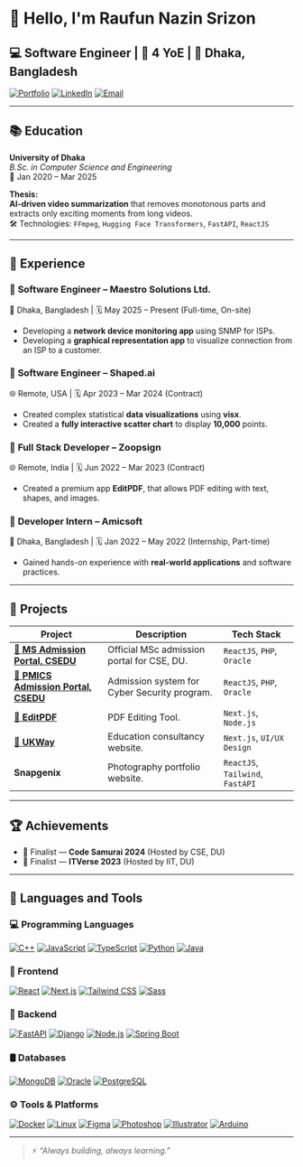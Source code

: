 # 👋 Hello, I'm Raufun Nazin Srizon

## 💻 Software Engineer | 💼 4 YoE | 📍 Dhaka, Bangladesh  

[![Portfolio](https://img.shields.io/badge/Portfolio-gray?logo=vercel)](https://srizon.vercel.app)  [![LinkedIn](https://img.shields.io/badge/LinkedIn-blue?logo=linkedin)](https://www.linkedin.com/in/raufunnazin/)  [![Email](https://img.shields.io/badge/Email-red?logo=gmail&logoColor=f5f5f5)](mailto:raufun.nazin13@gmail.com)

---

## 📚 Education

**University of Dhaka**  
_B.Sc. in Computer Science and Engineering_  
📅 Jan 2020 – Mar 2025  

**Thesis:**  
**AI-driven video summarization** that removes monotonous parts and extracts only exciting moments from long videos.  
🛠️ Technologies: `FFmpeg`, `Hugging Face Transformers`, `FastAPI`, `ReactJS`

---

## 💼 Experience

### 🏢 **Software Engineer – Maestro Solutions Ltd.**  

📍 Dhaka, Bangladesh | 🗓️ May 2025 – Present (Full-time, On-site)  

- Developing a **network device monitoring app** using SNMP for ISPs.
- Developing a **graphical representation app** to visualize connection from an ISP to a customer.

### 🧠 **Software Engineer – Shaped.ai**  

🌐 Remote, USA | 🗓️ Apr 2023 – Mar 2024 (Contract)  

- Created complex statistical **data visualizations** using **visx**.
- Created a **fully interactive scatter chart** to display **10,000** points.

### 📄 **Full Stack Developer – Zoopsign**  

🌐 Remote, India | 🗓️ Jun 2022 – Mar 2023 (Contract)

- Created a premium app **EditPDF**, that allows PDF editing with text, shapes, and images.

### 🧪 **Developer Intern – Amicsoft**

📍 Dhaka, Bangladesh | 🗓️ Jan 2022 – May 2022 (Internship, Part-time)

- Gained hands-on experience with **real-world applications** and software practices.

---

## 🚀 Projects

| Project | Description | Tech Stack |
|--------|---------------|------|
| [🔗 **MS Admission Portal, CSEDU**](https://msadmission.cse.du.ac.bd/) | Official MSc admission portal for CSE, DU. | `ReactJS`, `PHP`, `Oracle`|
| [🔗 **PMICS Admission Portal, CSEDU**](https://pmics.cse.du.ac.bd/) | Admission system for Cyber Security program. | `ReactJS`, `PHP`, `Oracle` |
| [🔗 **EditPDF**](https://app.zoopsign.com/edit-pdf/) | PDF Editing Tool. | `Next.js`, `Node.js` |
| [🔗 **UKWay**](https://ukway.vercel.app/) | Education consultancy website. | `Next.js`, `UI/UX Design` |
| **Snapgenix** | Photography portfolio website. | `ReactJS`, `Tailwind`, `FastAPI` |

---

## 🏆 Achievements

- 🥇 Finalist — **Code Samurai 2024** (Hosted by CSE, DU)  
- 🏅 Finalist — **ITVerse 2023** (Hosted by IIT, DU)

---

## 🧰 Languages and Tools

### 💻 Programming Languages

[![C++](https://img.shields.io/badge/C++-00599C?style=for-the-badge&logo=c%2B%2B&logoColor=white)](https://isocpp.org/)
[![JavaScript](https://img.shields.io/badge/JavaScript-F7DF1E?style=for-the-badge&logo=javascript&logoColor=black)](https://developer.mozilla.org/en-US/docs/Web/JavaScript)
[![TypeScript](https://img.shields.io/badge/TypeScript-3178C6?style=for-the-badge&logo=typescript&logoColor=white)](https://www.typescriptlang.org/)
[![Python](https://img.shields.io/badge/Python-3776AB?style=for-the-badge&logo=python&logoColor=white)](https://www.python.org/)
[![Java](https://img.shields.io/badge/Java-007396?style=for-the-badge&logo=java&logoColor=white)](https://www.java.com/)

### 🎨 Frontend

[![React](https://img.shields.io/badge/React-61DAFB?style=for-the-badge&logo=react&logoColor=black)](https://reactjs.org/)
[![Next.js](https://img.shields.io/badge/Next.js-000000?style=for-the-badge&logo=next.js&logoColor=white)](https://nextjs.org/)
[![Tailwind CSS](https://img.shields.io/badge/Tailwind_CSS-06B6D4?style=for-the-badge&logo=tailwind-css&logoColor=white)](https://tailwindcss.com/)
[![Sass](https://img.shields.io/badge/Sass-CC6699?style=for-the-badge&logo=sass&logoColor=white)](https://sass-lang.com/)

### 🔧 Backend

[![FastAPI](https://img.shields.io/badge/FastAPI-009688?style=for-the-badge&logo=fastapi&logoColor=white)](https://fastapi.tiangolo.com/)
[![Django](https://img.shields.io/badge/Django-092E20?style=for-the-badge&logo=django&logoColor=white)](https://www.djangoproject.com/)
[![Node.js](https://img.shields.io/badge/Node.js-339933?style=for-the-badge&logo=node.js&logoColor=white)](https://nodejs.org/)
[![Spring Boot](https://img.shields.io/badge/Spring_Boot-6DB33F?style=for-the-badge&logo=springboot&logoColor=white)](https://spring.io/projects/spring-boot)

### 🛢️ Databases

[![MongoDB](https://img.shields.io/badge/MongoDB-47A248?style=for-the-badge&logo=mongodb&logoColor=white)](https://www.mongodb.com/)
[![Oracle](https://img.shields.io/badge/Oracle-F80000?style=for-the-badge&logo=oracle&logoColor=white)](https://www.oracle.com/)
[![PostgreSQL](https://img.shields.io/badge/PostgreSQL-4169E1?style=for-the-badge&logo=postgresql&logoColor=white)](https://www.postgresql.org/)

### ⚙️ Tools & Platforms

[![Docker](https://img.shields.io/badge/Docker-2496ED?style=for-the-badge&logo=docker&logoColor=white)](https://www.docker.com/)
[![Linux](https://img.shields.io/badge/Linux-FCC624?style=for-the-badge&logo=linux&logoColor=black)](https://www.kernel.org/)
[![Figma](https://img.shields.io/badge/Figma-F24E1E?style=for-the-badge&logo=figma&logoColor=white)](https://www.figma.com/)
[![Photoshop](https://img.shields.io/badge/Photoshop-31A8FF?style=for-the-badge&logo=adobephotoshop&logoColor=white)](https://www.adobe.com/products/photoshop.html)
[![Illustrator](https://img.shields.io/badge/Illustrator-FF9A00?style=for-the-badge&logo=adobeillustrator&logoColor=white)](https://www.adobe.com/products/illustrator.html)
[![Arduino](https://img.shields.io/badge/Arduino-00979D?style=for-the-badge&logo=arduino&logoColor=white)](https://www.arduino.cc/)

---

> ⚡ _“Always building, always learning.”_
